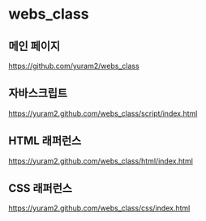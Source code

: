 # webs_class

## 메인 페이지
https://github.com/yuram2/webs_class

## 자바스크립트
https://yuram2.github.com/webs_class/script/index.html

## HTML 래퍼런스 
https://yuram2.github.com/webs_class/html/index.html

## CSS 래퍼런스
https://yuram2.github.com/webs_class/css/index.html
